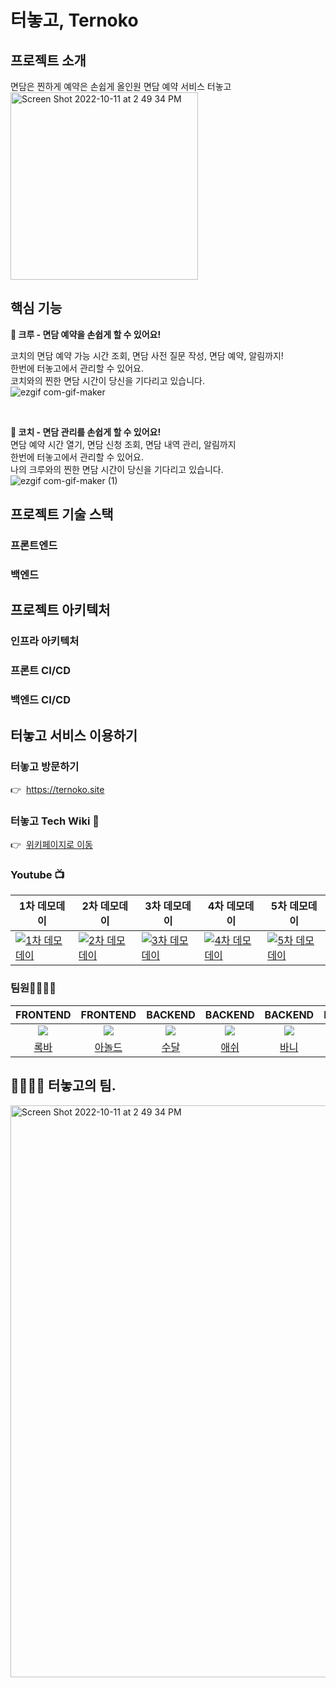 # 터놓고, Ternoko
## 프로젝트 소개  
면담은 찐하게 예약은 손쉽게 올인원 면담 예약 서비스 터놓고  
<img width="300" alt="Screen Shot 2022-10-11 at 2 49 34 PM" src="https://user-images.githubusercontent.com/83059234/195292032-346867ea-256a-4db8-82c4-0efb5b569ef3.jpeg">
## 핵심 기능

**🚀 크루 - 면담 예약을 손쉽게 할 수 있어요!**

코치의 면담 예약 가능 시간 조회, 면담 사전 질문 작성, 면담 예약, 알림까지!  
한번에 터놓고에서 관리할 수 있어요.  
코치와의 찐한 면담 시간이 당신을 기다리고 있습니다.  
![ezgif com-gif-maker](https://user-images.githubusercontent.com/83059234/195293916-9a8b4161-4d4d-4a89-8b36-2a67fe80055e.gif)


<br>

**🚀 코치 - 면담 관리를 손쉽게 할 수 있어요!**  
면담 예약 시간 열기, 면담 신청 조회, 면담 내역 관리, 알림까지  
한번에 터놓고에서 관리할 수 있어요.  
나의 크루와의 찐한 면담 시간이 당신을 기다리고 있습니다.  
![ezgif com-gif-maker (1)](https://user-images.githubusercontent.com/83059234/195294288-631fcb7c-43c7-4eed-9e8b-c95cb8dee59f.gif)


## 프로젝트 기술 스택
### 프론트엔드

### 백엔드

## 프로젝트 아키텍처

### 인프라 아키텍처

### 프론트 CI/CD

### 백엔드 CI/CD  


## 터놓고 서비스 이용하기  
### 터놓고 방문하기

👉  https://ternoko.site  

### 터놓고 Tech **Wiki 📑**  

👉  [위키페이지로 이동](https://github.com/woowacourse-teams/2022-ternoko/wiki)  


### Youtube 📺  

| 1차 데모데이 | 2차 데모데이 | 3차 데모데이 | 4차 데모데이 | 5차 데모데이
| --- | --- | --- | --- | --- |
| [![1차 데모데이](https://i.ytimg.com/vi/mKV3osPRtdc/hq720.jpg)](https://youtu.be/mKV3osPRtdc) | [![2차 데모데이](https://i.ytimg.com/vi/LQRxmFMnFfo/hq720.jpg)](https://youtu.be/LQRxmFMnFfo) | [![3차 데모데이](https://i.ytimg.com/vi/y2cudTZ8seY/hq720.jpg)](https://youtu.be/y2cudTZ8seY) | [![4차 데모데이](https://i.ytimg.com/vi/-Y4DfIsRrzA/hqdefault.jpg)](https://youtu.be/-Y4DfIsRrzA) | [![5차 데모데이](https://i.ytimg.com/vi/mKV3osPRtdc/hq720.jpg)](https://youtu.be/mKV3osPRtdc) |


### 팀원👨‍💻👩‍💻



|FRONTEND|FRONTEND|BACKEND|BACKEND|BACKEND|BACKEND|BACKEND
|:-:|:-:|:-:|:-:|:-:|:-:|:-:|
|![](https://github.com/lokba.png?size=100)|![](https://github.com/sanaandmomo.png?size=100)|![](https://github.com/her0807.png?size=100)|![](https://github.com/dongho108.png?size=100)|![](https://github.com/HyeonbinSa.png?size=100)|![](https://github.com/soominsohn.png?size=100)|![](https://github.com/Juhyung990122.png?size=100)
|[록바](https://github.com/lokba)|[아놀드](https://github.com/sanaandmomo)|[수달](https://github.com/her0807)|[애쉬](https://github.com/dongho108)|[바니](https://github.com/HyeonbinSa)|[앤지](https://github.com/soominsohn)|[열음](https://github.com/Juhyung990122)


## 👨‍👨‍👦‍👦 터놓고의 팀. 
<img width="915" alt="Screen Shot 2022-10-11 at 2 49 34 PM" src="https://user-images.githubusercontent.com/83059234/195291896-ca005fa9-dff4-44ca-96af-938971891ce9.png">
